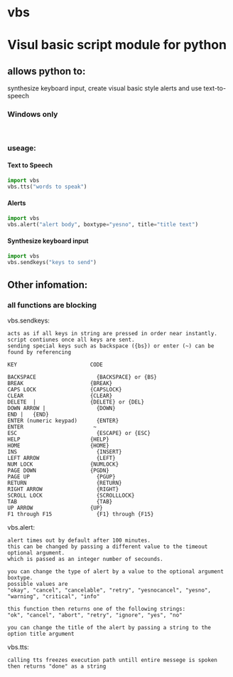 # vbs
<h1>Visul basic script module for python</h1>
<h2>allows python to: </h2>
  synthesize keyboard input, create visual basic style alerts and use text-to-speech
<br>
<h3>Windows only</h3>
<br>
<h3>useage:</h3>

  <h4>Text to Speech</h4>
  
  ```python
  import vbs
  vbs.tts("words to speak")
  ```

  <h4>Alerts</h4>
  
  ```python
  import vbs
  vbs.alert("alert body", boxtype="yesno", title="title text")
  ```

  <h4>Synthesize keyboard input</h4>
  
  ```python
  import vbs
  vbs.sendkeys("keys to send")
  ```
<h2>Other infomation:</h2>

  <h3>all functions are blocking</h3>

  vbs.sendkeys:
  
    acts as if all keys in string are pressed in order near instantly.
    script contiunes once all keys are sent.
    sending special keys such as backspace ({bs}) or enter (~) can be found by referencing
    
    KEY                       CODE
    
    BACKSPACE	                {BACKSPACE} or {BS}
    BREAK 	                  {BREAK}
    CAPS LOCK 	              {CAPSLOCK}
    CLEAR 	                  {CLEAR}
    DELETE	|                 {DELETE} or {DEL}
    DOWN ARROW |	            {DOWN}
    END |	{END}
    ENTER (numeric keypad)  	{ENTER}
    ENTER 	                   ~
    ESC 	                    {ESCAPE} or {ESC}
    HELP  	                  {HELP}
    HOME  	                  {HOME}
    INS 	                    {INSERT}
    LEFT ARROW  	            {LEFT}
    NUM LOCK  	              {NUMLOCK}
    PAGE DOWN  	              {PGDN}
    PAGE UP  	                {PGUP}
    RETURN  	                {RETURN}
    RIGHT ARROW  	            {RIGHT}
    SCROLL LOCK  	            {SCROLLLOCK}
    TAB  	                    {TAB}
    UP ARROW  	              {UP}
    F1 through F15  	        {F1} through {F15}
  
  vbs.alert:
  
    alert times out by default after 100 minutes.
    this can be changed by passing a different value to the timeout optional argument.
    which is passed as an integer number of secounds.
    
    you can change the type of alert by a value to the optional argument boxtype.
    possible values are
    "okay", "cancel", "cancelable", "retry", "yesnocancel", "yesno", "warning", "critical", "info"
    
    this function then returns one of the following strings:
    "ok", "cancel", "abort", "retry", "ignore", "yes", "no"
    
    you can change the title of the alert by passing a string to the option title argument
    
  vbs.tts:
  
    calling tts freezes execution path untill entire messege is spoken
    then returns "done" as a string
